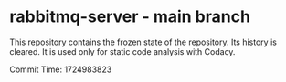 # rabbitmq-server - main branch

This repository contains the frozen state of the repository.
Its history is cleared. It is used only for static code
analysis with Codacy.

Commit Time: 1724983823